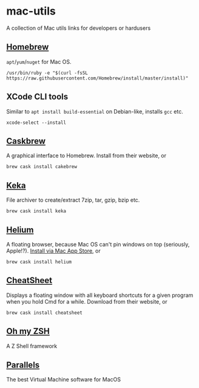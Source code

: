 # mac-utils
A collection of Mac utils links for developers or hardusers

## [Homebrew](https://brew.sh)

`apt`/`yum`/`nuget` for Mac OS.

    /usr/bin/ruby -e "$(curl -fsSL https://raw.githubusercontent.com/Homebrew/install/master/install)"
    
## XCode CLI tools

Similar to `apt install build-essential` on Debian-like, installs `gcc` etc.

    xcode-select --install
    
## [Caskbrew](https://www.cakebrew.com/)

A graphical interface to Homebrew. Install from their website, or

    brew cask install cakebrew

## [Keka](https://www.keka.io/)

File archiver to create/extract 7zip, tar, gzip, bzip etc.

    brew cask install keka

## [Helium](https://heliumfloats.com/)

A floating browser, because Mac OS can't pin windows on top (seriously, Apple!?). [Install via Mac App Store](https://apps.apple.com/br/app/helium/id1054607607?mt=12), or

    brew cask install helium
    
## [CheatSheet](https://www.mediaatelier.com/CheatSheet/)

Displays a floating window with all keyboard shortcuts for a given program when you hold Cmd for a while. Download from their website, or

    brew cask install cheatsheet

## [Oh my ZSH](https://ohmyz.sh/)

A Z Shell framework

## [Parallels](https://www.parallels.com/)

The best Virtual Machine software for MacOS
